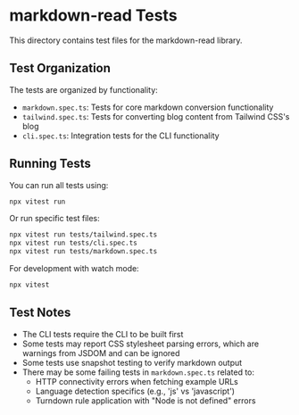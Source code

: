 # markdown-read Tests

This directory contains test files for the markdown-read library.

## Test Organization

The tests are organized by functionality:

- `markdown.spec.ts`: Tests for core markdown conversion functionality
- `tailwind.spec.ts`: Tests for converting blog content from Tailwind CSS's blog
- `cli.spec.ts`: Integration tests for the CLI functionality

## Running Tests

You can run all tests using:

```bash
npx vitest run
```

Or run specific test files:

```bash
npx vitest run tests/tailwind.spec.ts
npx vitest run tests/cli.spec.ts 
npx vitest run tests/markdown.spec.ts
```

For development with watch mode:

```bash
npx vitest
```

## Test Notes

- The CLI tests require the CLI to be built first
- Some tests may report CSS stylesheet parsing errors, which are warnings from JSDOM and can be ignored
- Some tests use snapshot testing to verify markdown output
- There may be some failing tests in `markdown.spec.ts` related to:
  - HTTP connectivity errors when fetching example URLs
  - Language detection specifics (e.g., 'js' vs 'javascript')
  - Turndown rule application with "Node is not defined" errors 